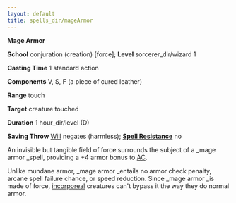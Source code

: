 ```yaml
---
layout: default
title: spells_dir/mageArmor
---
```

 **Mage Armor**

**School** conjuration (creation) [force]; **Level** sorcerer_dir/wizard 1

**Casting Time** 1 standard action

**Components** V, S, F (a piece of cured leather)

**Range** touch

**Target** creature touched

**Duration** 1 hour_dir/level (D)

**Saving Throw** [Will](../combat#_will) negates (harmless); **[Spell Resistance](../glossary#_spell-resistance)** no

An invisible but tangible field of force surrounds the subject of a _mage armor _spell, providing a +4 armor bonus to [AC](../combat#_armor-class).

Unlike mundane armor, _mage armor _entails no armor check penalty, arcane spell failure chance, or speed reduction. Since _mage armor _is made of force, [incorporeal](../glossary#_incorporeal) creatures can't bypass it the way they do normal armor.

